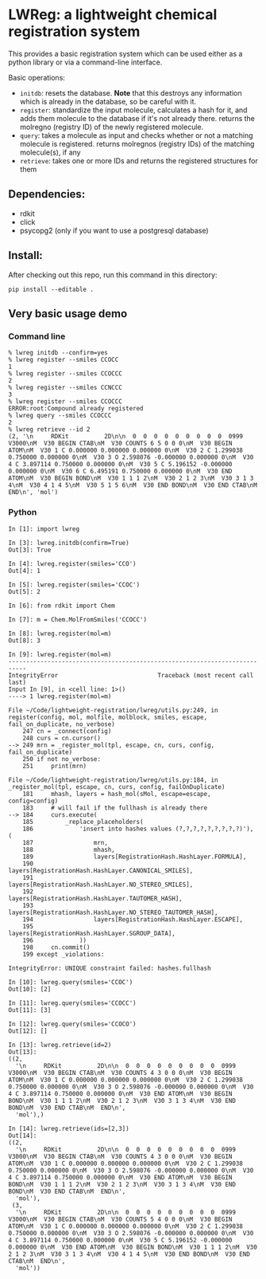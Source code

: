# LWReg: a lightweight chemical registration system

This provides a basic registration system which can be used either as a python
library or via a command-line interface.

Basic operations:
- `initdb`: resets the database. **Note** that this destroys any information which is already in the database, so be careful with it.
- `register`: standardize the input molecule, calculates a hash for it, and adds them molecule to the database if it's not already there. returns the molregno (registry ID) of the newly registered molecule.
- `query`: takes a molecule as input and checks whether or not a matching molecule is registered. returns molregnos (registry IDs) of the matching molecule(s), if any
- `retrieve`: takes one or more IDs and returns the registered structures for them

## Dependencies:
- rdkit
- click
- psycopg2 (only if you want to use a postgresql database)

## Install:
After checking out this repo, run this command in this directory:
```
pip install --editable .
```

## Very basic usage demo

### Command line
```
% lwreg initdb --confirm=yes
% lwreg register --smiles CCOCC
1
% lwreg register --smiles CCOCCC
2
% lwreg register --smiles CCNCCC
3
% lwreg register --smiles CCOCCC
ERROR:root:Compound already registered
% lwreg query --smiles CCOCCC
2
% lwreg retrieve --id 2
(2, '\n     RDKit          2D\n\n  0  0  0  0  0  0  0  0  0  0999 V3000\nM  V30 BEGIN CTAB\nM  V30 COUNTS 6 5 0 0 0\nM  V30 BEGIN ATOM\nM  V30 1 C 0.000000 0.000000 0.000000 0\nM  V30 2 C 1.299038 0.750000 0.000000 0\nM  V30 3 O 2.598076 -0.000000 0.000000 0\nM  V30 4 C 3.897114 0.750000 0.000000 0\nM  V30 5 C 5.196152 -0.000000 0.000000 0\nM  V30 6 C 6.495191 0.750000 0.000000 0\nM  V30 END ATOM\nM  V30 BEGIN BOND\nM  V30 1 1 1 2\nM  V30 2 1 2 3\nM  V30 3 1 3 4\nM  V30 4 1 4 5\nM  V30 5 1 5 6\nM  V30 END BOND\nM  V30 END CTAB\nM  END\n', 'mol')
```

### Python
```
In [1]: import lwreg

In [3]: lwreg.initdb(confirm=True)
Out[3]: True

In [4]: lwreg.register(smiles='CCO')
Out[4]: 1

In [5]: lwreg.register(smiles='CCOC')
Out[5]: 2

In [6]: from rdkit import Chem

In [7]: m = Chem.MolFromSmiles('CCOCC')

In [8]: lwreg.register(mol=m)
Out[8]: 3

In [9]: lwreg.register(mol=m)
---------------------------------------------------------------------------
IntegrityError                            Traceback (most recent call last)
Input In [9], in <cell line: 1>()
----> 1 lwreg.register(mol=m)

File ~/Code/lightweight-registration/lwreg/utils.py:249, in register(config, mol, molfile, molblock, smiles, escape, fail_on_duplicate, no_verbose)
    247 cn = _connect(config)
    248 curs = cn.cursor()
--> 249 mrn = _register_mol(tpl, escape, cn, curs, config, fail_on_duplicate)
    250 if not no_verbose:
    251     print(mrn)

File ~/Code/lightweight-registration/lwreg/utils.py:184, in _register_mol(tpl, escape, cn, curs, config, failOnDuplicate)
    181     mhash, layers = hash_mol(sMol, escape=escape, config=config)
    183     # will fail if the fullhash is already there
--> 184     curs.execute(
    185         _replace_placeholders(
    186             'insert into hashes values (?,?,?,?,?,?,?,?,?)'), (
    187                 mrn,
    188                 mhash,
    189                 layers[RegistrationHash.HashLayer.FORMULA],
    190                 layers[RegistrationHash.HashLayer.CANONICAL_SMILES],
    191                 layers[RegistrationHash.HashLayer.NO_STEREO_SMILES],
    192                 layers[RegistrationHash.HashLayer.TAUTOMER_HASH],
    193                 layers[RegistrationHash.HashLayer.NO_STEREO_TAUTOMER_HASH],
    194                 layers[RegistrationHash.HashLayer.ESCAPE],
    195                 layers[RegistrationHash.HashLayer.SGROUP_DATA],
    196             ))
    198     cn.commit()
    199 except _violations:

IntegrityError: UNIQUE constraint failed: hashes.fullhash

In [10]: lwreg.query(smiles='CCOC')
Out[10]: [2]

In [11]: lwreg.query(smiles='CCOCC')
Out[11]: [3]

In [12]: lwreg.query(smiles='CCOCO')
Out[12]: []

In [13]: lwreg.retrieve(id=2)
Out[13]: 
((2,
  '\n     RDKit          2D\n\n  0  0  0  0  0  0  0  0  0  0999 V3000\nM  V30 BEGIN CTAB\nM  V30 COUNTS 4 3 0 0 0\nM  V30 BEGIN ATOM\nM  V30 1 C 0.000000 0.000000 0.000000 0\nM  V30 2 C 1.299038 0.750000 0.000000 0\nM  V30 3 O 2.598076 -0.000000 0.000000 0\nM  V30 4 C 3.897114 0.750000 0.000000 0\nM  V30 END ATOM\nM  V30 BEGIN BOND\nM  V30 1 1 1 2\nM  V30 2 1 2 3\nM  V30 3 1 3 4\nM  V30 END BOND\nM  V30 END CTAB\nM  END\n',
  'mol'),)

In [14]: lwreg.retrieve(ids=[2,3])
Out[14]: 
((2,
  '\n     RDKit          2D\n\n  0  0  0  0  0  0  0  0  0  0999 V3000\nM  V30 BEGIN CTAB\nM  V30 COUNTS 4 3 0 0 0\nM  V30 BEGIN ATOM\nM  V30 1 C 0.000000 0.000000 0.000000 0\nM  V30 2 C 1.299038 0.750000 0.000000 0\nM  V30 3 O 2.598076 -0.000000 0.000000 0\nM  V30 4 C 3.897114 0.750000 0.000000 0\nM  V30 END ATOM\nM  V30 BEGIN BOND\nM  V30 1 1 1 2\nM  V30 2 1 2 3\nM  V30 3 1 3 4\nM  V30 END BOND\nM  V30 END CTAB\nM  END\n',
  'mol'),
 (3,
  '\n     RDKit          2D\n\n  0  0  0  0  0  0  0  0  0  0999 V3000\nM  V30 BEGIN CTAB\nM  V30 COUNTS 5 4 0 0 0\nM  V30 BEGIN ATOM\nM  V30 1 C 0.000000 0.000000 0.000000 0\nM  V30 2 C 1.299038 0.750000 0.000000 0\nM  V30 3 O 2.598076 -0.000000 0.000000 0\nM  V30 4 C 3.897114 0.750000 0.000000 0\nM  V30 5 C 5.196152 -0.000000 0.000000 0\nM  V30 END ATOM\nM  V30 BEGIN BOND\nM  V30 1 1 1 2\nM  V30 2 1 2 3\nM  V30 3 1 3 4\nM  V30 4 1 4 5\nM  V30 END BOND\nM  V30 END CTAB\nM  END\n',
  'mol'))


```
